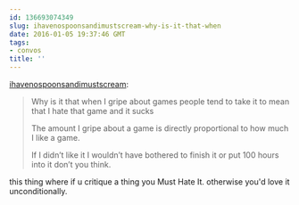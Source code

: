 ```yaml
---
id: 136693074349
slug: ihavenospoonsandimustscream-why-is-it-that-when
date: 2016-01-05 19:37:46 GMT
tags:
- convos
title: ''
---
```

<p><a href="http://ihavenospoonsandimustscream.tumblr.com/post/136692216635/why-is-it-that-when-i-gripe-about-games-people" class="tumblr_blog">ihavenospoonsandimustscream</a>:</p>

<blockquote><p>Why is it that when I gripe about games people tend to take it to mean that I hate that game and it sucks</p><p>The amount I gripe about a game is directly proportional to how much I like a game.</p><p>If I didn’t like it I wouldn’t have bothered to finish it or put 100 hours into it don’t you think.<br/></p></blockquote>

<p>this thing where if u critique a thing you Must Hate It. otherwise you'd love it unconditionally.</p>